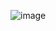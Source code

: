 ![image](https://github.com/ribafive/FractalMandelbrot/assets/42516612/cbed3246-499f-4c1c-81fc-0ce3cefb2025)

